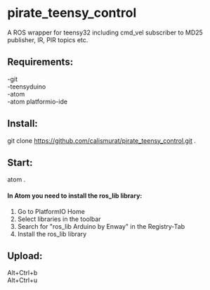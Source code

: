 # pirate_teensy_control
A ROS wrapper for teensy32 including cmd_vel subscriber to MD25 publisher, IR, PIR topics etc.

## Requirements:  
-git  
-teensyduino  
-atom  
-atom platformio-ide

## Install:  
git clone https://github.com/calismurat/pirate_teensy_control.git .

## Start:  
atom .

#### In Atom you need to install the ros_lib library:
1. Go to PlatformIO Home
2. Select libraries in the toolbar
3. Search for "ros_lib Arduino by Enway" in the Registry-Tab
4. Install the ros_lib library

## Upload:  
Alt+Ctrl+b  
Alt+Ctrl+u
